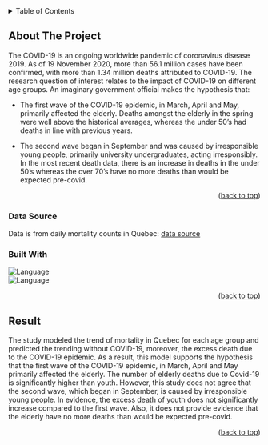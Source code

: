 <!-- TABLE OF CONTENTS -->
<details>
  <summary>Table of Contents</summary>
  <ol>
    <li>
      <a href="#about-the-project">About The Project</a>
      <ul>
        <li><a href="#built-with">Built With</a></li>
      </ul>
    </li>
    <li>
      <a href="#result">Resukt</a>
    </li>
  </ol>
</details>



<!-- ABOUT THE PROJECT -->
## About The Project

The COVID-19 is an ongoing worldwide pandemic of coronavirus disease 2019. As of 19 November
2020, more than 56.1 million cases have been confirmed, with more than 1.34 million deaths attributed to
COVID-19.
The research question of interest relates to the impact of COVID-19 on different age groups. An imaginary
government official makes the hypothesis that:

* The first wave of the COVID-19 epidemic, in March, April and May, primarily affected the elderly.
Deaths amongst the elderly in the spring were well above the historical averages, whereas the under
50’s had deaths in line with previous years.
  
* The second wave began in September and was caused by irresponsible young people, primarily university undergraduates, acting irresponsibly. In the most recent death data, there is an increase in deaths
in the under 50’s whereas the over 70’s have no more deaths than would be expected pre-covid.


<p align="right">(<a href="#readme-top">back to top</a>)</p>

### Data Source
Data is from daily mortality counts in Quebec:
<a href="https://www.stat.gouv.qc.ca/statistiques/population-demographie/deces-mortalite/WeeklyDeaths_QC_2010-2020_AgeGr.csv"> data source </a>

### Built With

![Language](https://img.shields.io/badge/R-276DC3?style=for-the-badge&logo=r&logoColor=white)  
![Language](https://img.shields.io/badge/RStudio-75AADB?style=for-the-badge&logo=RStudio&logoColor=white)  

<p align="right">(<a href="#readme-top">back to top</a>)</p>



<!-- RESULT -->
## Result

The study modeled the trend of mortality in Quebec for each age group and predicted the trending
without COVID-19, moreover, the excess death due to the COVID-19 epidemic.
As a result, this model supports the hypothesis that the first wave of the COVID-19 epidemic, in March,
April and May primarily affected the elderly. The number of elderly deaths due to Covid-19 is significantly higher
than youth.
However, this study does not agree that the second wave, which began in September, is caused by
irresponsible young people. In evidence, the excess death of youth does not significantly increase compared
to the first wave. Also, it does not provide evidence that the elderly have no more deaths than would be
expected pre-covid.

<p align="right">(<a href="#readme-top">back to top</a>)</p>
